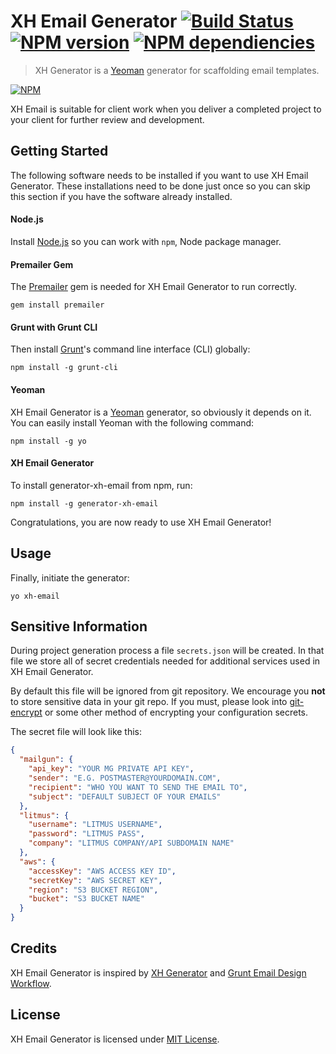 XH Email Generator [![Build Status](https://travis-ci.org/xhtmlized/generator-xh-email.svg?branch=master)](https://travis-ci.org/xhtmlized/generator-xh-email) [![NPM version](https://badge.fury.io/js/generator-xh-email.svg)](http://badge.fury.io/js/generator-xh-email) [![NPM dependiencies](https://david-dm.org/xhtmlized/generator-xh-email.svg)](https://david-dm.org/xhtmlized/generator-xh-email)
============

> XH Generator is a [Yeoman](http://yeoman.io) generator for scaffolding email templates.

[![NPM](https://nodei.co/npm/generator-xh-email.png?downloads=true)](https://nodei.co/npm/generator-xh-email/)

XH Email is suitable for client work when you deliver a completed project to your client for further review and development.

## Getting Started

The following software needs to be installed if you want to use XH Email Generator. These installations need to be done just once so you can skip this section if you have the software already installed.

#### Node.js
Install [Node.js](http://nodejs.org/) so you can work with `npm`, Node package manager.

#### Premailer Gem
The [Premailer](https://github.com/premailer/premailer) gem is needed for XH Email Generator to run correctly.

```
gem install premailer
```

#### Grunt with Grunt CLI
Then install [Grunt](http://gruntjs.com/)'s command line interface (CLI) globally:

```
npm install -g grunt-cli
```

#### Yeoman
XH Email Generator is a [Yeoman](http://yeoman.io/) generator, so obviously it depends on it. You can easily install Yeoman with the following command:

```
npm install -g yo
```

#### XH Email Generator
To install generator-xh-email from npm, run:

```
npm install -g generator-xh-email
```

Congratulations, you are now ready to use XH Email Generator!

## Usage

Finally, initiate the generator:

```
yo xh-email
```

## Sensitive Information
During project generation process a file `secrets.json` will be created. In that file we store all of secret credentials needed for additional services used in XH Email Generator.

By default this file will be ignored from git repository. We encourage you __not__ to store sensitive data in your git repo. If you must, please look into [git-encrypt](https://github.com/shadowhand/git-encrypt) or some other method of encrypting your configuration secrets.

The secret file will look like this:

```json
{
  "mailgun": {
    "api_key": "YOUR MG PRIVATE API KEY",
    "sender": "E.G. POSTMASTER@YOURDOMAIN.COM",
    "recipient": "WHO YOU WANT TO SEND THE EMAIL TO",
    "subject": "DEFAULT SUBJECT OF YOUR EMAILS"
  },
  "litmus": {
    "username": "LITMUS USERNAME",
    "password": "LITMUS PASS",
    "company": "LITMUS COMPANY/API SUBDOMAIN NAME"
  },
  "aws": {
    "accessKey": "AWS ACCESS KEY ID",
    "secretKey": "AWS SECRET KEY",
    "region": "S3 BUCKET REGION",
    "bucket": "S3 BUCKET NAME"
  }
}
```

## Credits

XH Email Generator is inspired by [XH Generator](https://github.com/xhtmlized/generator-xh) and [Grunt Email Design Workflow](https://github.com/leemunroe/grunt-email-workflow).

## License

XH Email Generator is licensed under [MIT License](LICENSE).
